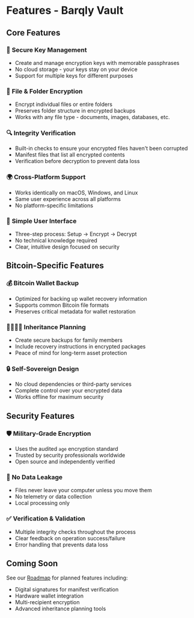 # Features - Barqly Vault

## Core Features

### 🔐 **Secure Key Management**

- Create and manage encryption keys with memorable passphrases
- No cloud storage - your keys stay on your device
- Support for multiple keys for different purposes

### 📁 **File & Folder Encryption**

- Encrypt individual files or entire folders
- Preserves folder structure in encrypted backups
- Works with any file type - documents, images, databases, etc.

### 🔍 **Integrity Verification**

- Built-in checks to ensure your encrypted files haven't been corrupted
- Manifest files that list all encrypted contents
- Verification before decryption to prevent data loss

### 🌍 **Cross-Platform Support**

- Works identically on macOS, Windows, and Linux
- Same user experience across all platforms
- No platform-specific limitations

### 🚀 **Simple User Interface**

- Three-step process: Setup → Encrypt → Decrypt
- No technical knowledge required
- Clear, intuitive design focused on security

## Bitcoin-Specific Features

### 💰 **Bitcoin Wallet Backup**

- Optimized for backing up wallet recovery information
- Supports common Bitcoin file formats
- Preserves critical metadata for wallet restoration

### 👨‍👩‍👧‍👦 **Inheritance Planning**

- Create secure backups for family members
- Include recovery instructions in encrypted packages
- Peace of mind for long-term asset protection

### 🔒 **Self-Sovereign Design**

- No cloud dependencies or third-party services
- Complete control over your encrypted data
- Works offline for maximum security

## Security Features

### 🛡️ **Military-Grade Encryption**

- Uses the audited `age` encryption standard
- Trusted by security professionals worldwide
- Open source and independently verified

### 🚫 **No Data Leakage**

- Files never leave your computer unless you move them
- No telemetry or data collection
- Local processing only

### ✅ **Verification & Validation**

- Multiple integrity checks throughout the process
- Clear feedback on operation success/failure
- Error handling that prevents data loss

## Coming Soon

See our [Roadmap](Roadmap.md) for planned features including:

- Digital signatures for manifest verification
- Hardware wallet integration
- Multi-recipient encryption
- Advanced inheritance planning tools
